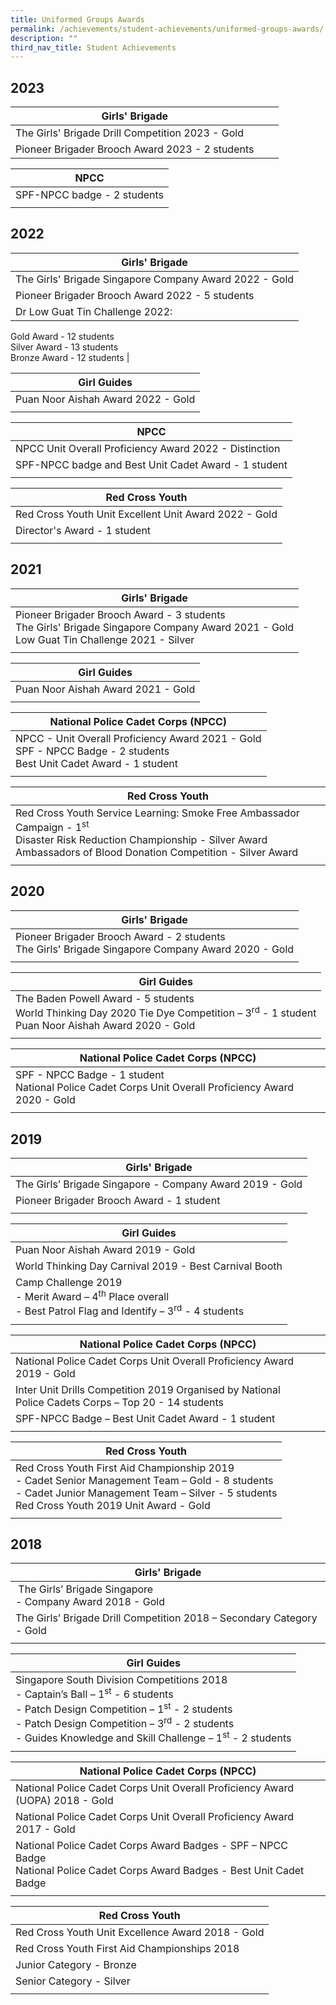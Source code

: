 ```yaml
---
title: Uniformed Groups Awards
permalink: /achievements/student-achievements/uniformed-groups-awards/
description: ""
third_nav_title: Student Achievements
---
```

2023
----
| Girls' Brigade |  |  |
| -------- | -------- | -------- |
| The Girls' Brigade Drill Competition 2023 - Gold   |      |     |
| Pioneer Brigader Brooch Award 2023 - 2 students   |      |     |

| NPCC |
| --- |
| SPF-NPCC badge - 2 students |
| |

2022
----

| Girls' Brigade | 
| -------- | 
| The Girls' Brigade Singapore Company Award 2022  - Gold
| Pioneer Brigader Brooch Award 2022 - 5 students |
|Dr Low Guat Tin Challenge 2022:  
Gold Award - 12 students  
Silver Award - 13 students  
Bronze Award - 12 students     | 

| Girl Guides |
| --- |
| Puan Noor Aishah Award 2022  - Gold|
| |


| NPCC |
| --- |
|NPCC Unit Overall Proficiency Award 2022 - Distinction|
| SPF-NPCC badge and Best Unit Cadet Award - 1 student |
| |

| Red Cross Youth |
| --- |
|Red Cross Youth Unit Excellent Unit Award 2022  - Gold |
| Director's Award - 1 student |
| |

2021
----

| Girls' Brigade |
| --- |
| Pioneer Brigader Brooch Award - 3 students <br>The Girls' Brigade Singapore Company Award 2021 - Gold  <br>Low Guat Tin Challenge 2021 - Silver  |
| |

| Girl Guides |
| --- |
| Puan Noor Aishah Award 2021 - Gold  |
| |

| National Police Cadet Corps (NPCC) |
| --- |
| NPCC - Unit Overall Proficiency Award 2021 - Gold  <br> SPF - NPCC Badge - 2 students <br>Best Unit Cadet Award - 1 student |
| |

| Red Cross Youth |
| --- |
| Red Cross Youth Service Learning: Smoke Free Ambassador Campaign - 1<sup>st</sup> <br> Disaster Risk Reduction Championship - Silver Award <br> Ambassadors of Blood Donation Competition - Silver Award |
| |

2020
----

| Girls' Brigade |
| --- |
| Pioneer Brigader Brooch Award - 2 students <br> The Girls' Brigade Singapore Company Award 2020 - Gold  |
| |

| Girl Guides |
| --- |
| The Baden Powell Award - 5 students <br> World Thinking Day 2020 Tie Dye Competition&nbsp;– 3<sup>rd</sup>&nbsp;\- 1 student <br> Puan Noor Aishah Award 2020 - Gold  |
| |

| National Police Cadet Corps (NPCC) |
| --- |
| SPF - NPCC Badge - 1 student <br> National Police Cadet Corps Unit Overall Proficiency Award 2020 -&nbsp;Gold  |
| |

2019
----

| Girls' Brigade |
| --- |
| The Girls’ Brigade Singapore -&nbsp;Company Award 2019 - Gold |
| Pioneer Brigader Brooch Award - 1 student&nbsp; |
| |

| Girl Guides |
| --- |
| Puan Noor Aishah Award 2019 -&nbsp;Gold  |
| World Thinking Day Carnival 2019 - Best Carnival Booth |
| Camp Challenge 2019 <br> \-&nbsp;Merit Award – 4<sup>th</sup>&nbsp;Place overall <br> \- Best Patrol Flag and Identify – 3<sup>rd</sup>&nbsp;\- 4 students |
| |

| National Police Cadet Corps (NPCC) |
| --- |
| National Police Cadet Corps Unit Overall Proficiency Award 2019 -&nbsp;Gold  |
| Inter Unit Drills Competition 2019&nbsp;Organised by National Police&nbsp;Cadets Corps&nbsp;– Top 20 - 14 students |
| SPF-NPCC Badge&nbsp;– Best Unit Cadet Award - 1 student&nbsp;|
| |

| Red Cross Youth |
| --- |
| Red Cross Youth First Aid Championship 2019 <br> \- Cadet Senior Management Team – Gold - 8 students  <br>\- Cadet Junior Management Team – Silver - 5 students  <br> Red Cross Youth 2019 Unit Award - Gold |
| |

2018
----

| Girls' Brigade |
| --- |
| &nbsp;The Girls’ Brigade Singapore&nbsp; <br> \- Company Award 2018 - Gold |
| The Girls’ Brigade Drill Competition 2018&nbsp;– Secondary Category - Gold  |
| |

| Girl Guides |
| --- |
| Singapore South Division Competitions 2018 <br>\- Captain’s Ball – 1<sup>st</sup>&nbsp;- 6 students <br>\- Patch Design Competition – 1<sup>st</sup>&nbsp;\- 2 students  <br> \- Patch Design Competition – 3<sup>rd</sup>&nbsp;\- 2 students <br> \- Guides Knowledge and Skill Challenge – 1<sup>st</sup>&nbsp;\- 2 students |
| |

| National Police Cadet Corps (NPCC) |
| --- |
| National Police Cadet Corps Unit Overall Proficiency Award (UOPA) 2018 - Gold &nbsp;|
| National Police Cadet Corps Unit Overall Proficiency Award 2017 -&nbsp;Gold &nbsp; |
| National Police Cadet Corps Award Badges - SPF – NPCC Badge <br> National Police Cadet Corps&nbsp;Award Badges - Best Unit Cadet Badge |
| |

| Red Cross Youth |
| --- |
| Red Cross Youth Unit Excellence Award 2018 - Gold |
| Red Cross Youth&nbsp;First Aid Championships 2018&nbsp;&nbsp; |
| Junior Category&nbsp;- Bronze&nbsp; |
| Senior Category&nbsp;- Silver&nbsp; |
| |